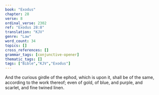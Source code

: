 ```yaml
---
book: "Exodus"
chapter: 28
verse: 8
ordinal_verse: 2302
ref: "Exodus 28:8"
translation: "KJV"
genre: "Law"
word_count: 34
topics: []
cross_references: []
grammar_tags: [conjunctive-opener]
thematic_tags: []
tags: ["Bible","KJV","Exodus"]
---
```

And the curious girdle of the ephod, which is upon it, shall be of the same, according to the work thereof; even of gold, of blue, and purple, and scarlet, and fine twined linen.
